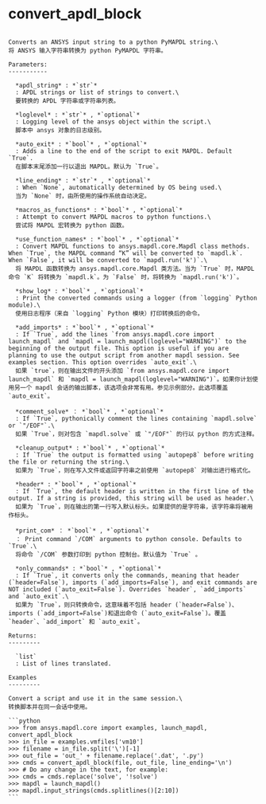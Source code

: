 # convert_apdl_block

````{method} ansys.mapdl.core.convert.convert_apdl_block(apdl_strings, loglevel='WARNING', auto_exit=True, line_ending=None, exec_file=None, macros_as_functions=True, use_function_names=True, show_log=False, add_imports=True, comment_solve=False, cleanup_output=True, header=True, print_com=True, only_commands=False)

Converts an ANSYS input string to a python PyMAPDL string.\
将 ANSYS 输入字符串转换为 python PyMAPDL 字符串。

Parameters:
-----------

  *apdl_string* : *`str`*
  : APDL strings or list of strings to convert.\
  要转换的 APDL 字符串或字符串列表。

  *loglevel* : *`str`* , *`optional`*
  : Logging level of the ansys object within the script.\
  脚本中 ansys 对象的日志级别。

  *auto_exit* : *`bool`* , *`optional`*
  : Adds a line to the end of the script to exit MAPDL. Default `True`.
  在脚本末尾添加一行以退出 MAPDL。默认为 `True`。

  *line_ending* : *`str`* , *`optional`*
  : When `None`, automatically determined by OS being used.\
  当为 `None` 时，由所使用的操作系统自动决定。

  *macros_as_functions* : *`bool`* , *`optional`*
  : Attempt to convert MAPDL macros to python functions.\
  尝试将 MAPDL 宏转换为 python 函数。

  *use_function_names* : *`bool`* , *`optional`*
  : Convert MAPDL functions to ansys.mapdl.core.Mapdl class methods. When `True`, the MAPDL command “K” will be converted to `mapdl.k`. When `False`, it will be converted to `mapdl.run('k')`.\
  将 MAPDL 函数转换为 ansys.mapdl.core.Mapdl 类方法。当为 `True` 时，MAPDL 命令 `K` 将转换为 `mapdl.k`。为 `False` 时，将转换为 `mapdl.run('k')`。

  *show_log* : *`bool`* , *`optional`*
  : Print the converted commands using a logger (from `logging` Python module).\
  使用日志程序（来自 `logging` Python 模块）打印转换后的命令。

  *add_imports* : *`bool`* , *`optional`*
  : If `True`, add the lines `from ansys.mapdl.core import launch_mapdl` and `mapdl = launch_mapdl(loglevel="WARNING")` to the beginning of the output file. This option is useful if you are planning to use the output script from another mapdl session. See examples section. This option overrides `auto_exit`.\
  如果 `true`，则在输出文件的开头添加 `from ansys.mapdl.core import launch_mapdl` 和 `mapdl = launch_mapdl(loglevel="WARNING")`。如果你计划使用另一个 mapdl 会话的输出脚本，该选项会非常有用。参见示例部分。此选项覆盖 `auto_exit`。

  *comment_solve* ： *`bool`* , *`optional`*
  : If `True`, pythonically comment the lines containing `mapdl.solve` or `"/EOF"`.\
  如果 `True`，则对包含 `mapdl.solve` 或 `"/EOF"` 的行以 python 的方式注释。

  *cleanup_output* : *`bool`* , *`optional`*
  : If `True` the output is formatted using `autopep8` before writing the file or returning the string.\
  如果为 `True`，则在写入文件或返回字符串之前使用 `autopep8` 对输出进行格式化。

  *header* : *`bool`* , *`optional`*
  : If `True`, the default header is written in the first line of the output. If a string is provided, this string will be used as header.\
  如果为 `True`，则在输出的第一行写入默认标头。如果提供的是字符串，该字符串将被用作标头。

  *print_com* ： *`bool`* , *`optional`*
  ： Print command `/COM` arguments to python console. Defaults to `True`.\
  将命令 `/COM` 参数打印到 python 控制台。默认值为 `True` 。

  *only_commands* : *`bool`* , *`optional`*
  : If `True`, it converts only the commands, meaning that header (`header=False`), imports (`add_imports=False`), and exit commands are NOT included (`auto_exit=False`). Overrides `header`, `add_imports` and `auto_exit`.\
  如果为 `True`，则只转换命令，这意味着不包括 header (`header=False`)、imports (`add_import=False`)和退出命令 (`auto_exit=False`)。覆盖 `header`、`add_import` 和 `auto_exit`。

Returns:
---------

  `list`
  : List of lines translated.

Examples
---------

Convert a script and use it in the same session.\
转换脚本并在同一会话中使用。

```python
>>> from ansys.mapdl.core import examples, launch_mapdl, convert_apdl_block
>>> in_file = examples.vmfiles['vm10']
>>> filename = in_file.split('\')[-1]
>>> out_file = 'out_' + filename.replace('.dat', '.py')
>>> cmds = convert_apdl_block(file, out_file, line_ending='\n')
>>> # Do any change in the text, for example:
>>> cmds = cmds.replace('solve', '!solve')
>>> mapdl = launch_mapdl()
>>> mapdl.input_strings(cmds.splitlines()[2:10])
```


````